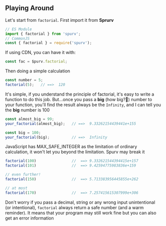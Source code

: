 <!--
 * @Date: 2020-06-17 23:50:17
 * @LastEditors: Conghao Cai🔧
 * @LastEditTime: 2020-06-22 23:55:09
 * @FilePath: /spurv/ifoo/docs/README.md
--> 
## Playing Around 
Let's start from `factorial`. First import it from **Sprurv**
```js
// ES Module
import { factorial } from 'spurv';
// CommonJS
const { factorial } = require('spurv');
```
If using CDN, you can have it with:
```js
const fac = $purv.factorial;
```
Then doing a simple calculation
```js
const number = 5;
factorial(5);   // ==>  120
```
It's simple, if you understand the principle of factorial, it's easy to write a function to do this job. But...once you pass a **big** (how big?🤔️) number to your function, you'll find the result always be the `Infinity`, and I can tell you the **big** number is 100
```js
const almost_big = 99;
your_factorial(almost_big);   // ==>  9.33262154439441e+155

const big = 100;
your_factorial(big);          // ==>  Infinity
```
JavaScript has MAX_SAFE_INTEGER as the limitation of ordinary calculation, it won't let you beyond the limitation. Spurv may break it
```js
factorial(100)                //  ==> 9.332621544394415e+157
factorial(101)                //  ==> 9.42594775983836e+159

// even further!
factorial(150)                //  ==> 5.713383956445855e+262

// at most 
factorial(170)                //  ==> 7.257415615307999e+306 
```
Don't worry if you pass a decimal, string or any wrong input unintentional (or intentional), `factorial` always return a safe number (and a warm reminder). It means that your program may still work fine but you can also get an error information